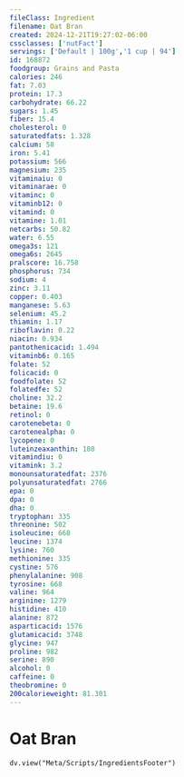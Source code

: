 ```yaml
---
fileClass: Ingredient
filename: Oat Bran
created: 2024-12-21T19:27:02-06:00
cssclasses: ['nutFact']
servings: ['Default | 100g','1 cup | 94']
id: 168872
foodgroup: Grains and Pasta
calories: 246
fat: 7.03
protein: 17.3
carbohydrate: 66.22
sugars: 1.45
fiber: 15.4
cholesterol: 0
saturatedfats: 1.328
calcium: 58
iron: 5.41
potassium: 566
magnesium: 235
vitaminaiu: 0
vitaminarae: 0
vitaminc: 0
vitaminb12: 0
vitamind: 0
vitamine: 1.01
netcarbs: 50.82
water: 6.55
omega3s: 121
omega6s: 2645
pralscore: 16.758
phosphorus: 734
sodium: 4
zinc: 3.11
copper: 0.403
manganese: 5.63
selenium: 45.2
thiamin: 1.17
riboflavin: 0.22
niacin: 0.934
pantothenicacid: 1.494
vitaminb6: 0.165
folate: 52
folicacid: 0
foodfolate: 52
folatedfe: 52
choline: 32.2
betaine: 19.6
retinol: 0
carotenebeta: 0
carotenealpha: 0
lycopene: 0
luteinzeaxanthin: 180
vitamindiu: 0
vitamink: 3.2
monounsaturatedfat: 2376
polyunsaturatedfat: 2766
epa: 0
dpa: 0
dha: 0
tryptophan: 335
threonine: 502
isoleucine: 668
leucine: 1374
lysine: 760
methionine: 335
cystine: 576
phenylalanine: 908
tyrosine: 668
valine: 964
arginine: 1279
histidine: 410
alanine: 872
asparticacid: 1576
glutamicacid: 3748
glycine: 947
proline: 982
serine: 890
alcohol: 0
caffeine: 0
theobromine: 0
200calorieweight: 81.301
---
```


# Oat Bran

```dataviewjs
dv.view("Meta/Scripts/IngredientsFooter")
```